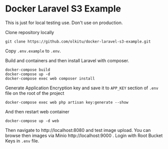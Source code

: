 # Docker Laravel S3 Example

This is just for local testing use. Don't use on production.

Clone repository locally

```
git clone https://github.com/olkitu/docker-laravel-s3-example.git
```

Copy `.env.example` to `.env`.

Build and containers and then install Laravel with composer.

```
docker-compose build
docker-compose up -d
docker-compose exec web composer install
```

Generate Application Encryption key and save it to `APP_KEY` section of `.env` file on the root of the project

```
docker-compose exec web php artisan key:generate --show
```

And then restart web container

```
docker-compose up -d web
```

Then navigate to http://localhost:8080 and test image upload. You can browse then images via Minio http://localhost:9000 . Login with Root Bucket Keys in `.env` file.